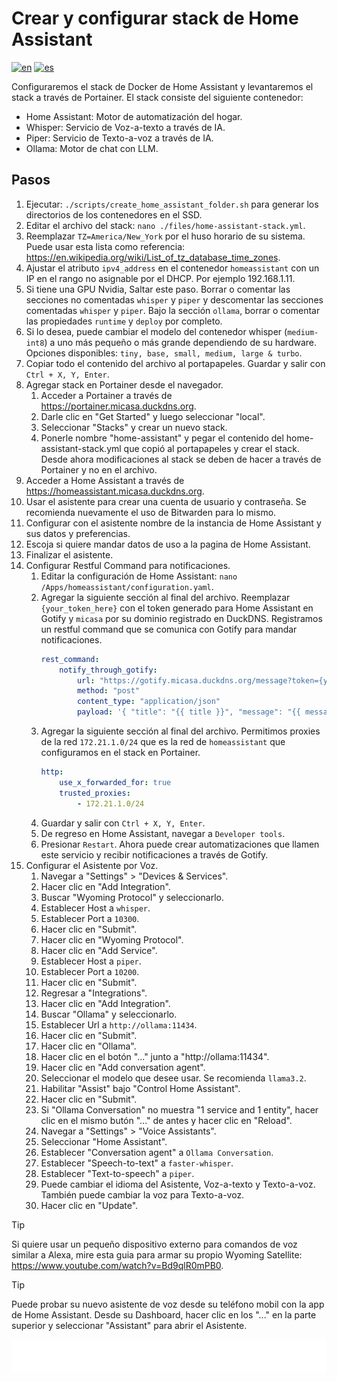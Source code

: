 # Crear y configurar stack de Home Assistant

[![en](https://img.shields.io/badge/lang-en-blue.svg)](Create%20and%20configure%20home%20assistant%20stack.md)
[![es](https://img.shields.io/badge/lang-es-blue.svg)](Create%20and%20configure%20home%20assistant%20stack.es.md)

Configuraremos el stack de Docker de Home Assistant y levantaremos el stack a través de Portainer. El stack consiste del siguiente contenedor:

- Home Assistant: Motor de automatización del hogar.
- Whisper: Servicio de Voz-a-texto a través de IA.
- Piper: Servicio de Texto-a-voz a través de IA.
- Ollama: Motor de chat con LLM.

## Pasos

1. Ejecutar: `./scripts/create_home_assistant_folder.sh` para generar los directorios de los contenedores en el SSD.
2. Editar el archivo del stack: `nano ./files/home-assistant-stack.yml`.
3. Reemplazar `TZ=America/New_York` por el huso horario de su sistema. Puede usar esta lista como referencia: https://en.wikipedia.org/wiki/List_of_tz_database_time_zones.
4. Ajustar el atributo `ipv4_address` en el contenedor `homeassistant` con un IP en el rango no asignable por el DHCP. Por ejemplo 192.168.1.11.
5. Si tiene una GPU Nvidia, Saltar este paso. Borrar o comentar las secciones no comentadas `whisper` y `piper` y descomentar las secciones comentadas `whisper` y `piper`. Bajo la sección `ollama`, borrar o comentar las propiedades `runtime` y `deploy` por completo.
6. Si lo desea, puede cambiar el modelo del contenedor whisper (`medium-int8`) a uno más pequeño o más grande dependiendo de su hardware. Opciones disponibles: `tiny, base, small, medium, large & turbo`.
7. Copiar todo el contenido del archivo al portapapeles. Guardar y salir con `Ctrl + X, Y, Enter`.
8. Agregar stack en Portainer desde el navegador.
    1. Acceder a Portainer a través de https://portainer.micasa.duckdns.org.
    2. Darle clic en "Get Started" y luego seleccionar "local".
    3. Seleccionar "Stacks" y crear un nuevo stack.
    4. Ponerle nombre "home-assistant" y pegar el contenido del home-assistant-stack.yml que copió al portapapeles y crear el stack. Desde ahora modificaciones al stack se deben de hacer a través de Portainer y no en el archivo.
9. Acceder a Home Assistant a través de https://homeassistant.micasa.duckdns.org.
10. Usar el asistente para crear una cuenta de usuario y contraseña. Se recomienda nuevamente el uso de Bitwarden para lo mismo.
11. Configurar con el asistente nombre de la instancia de Home Assistant y sus datos y preferencias.
12. Escoja si quiere mandar datos de uso a la pagina de Home Assistant.
13. Finalizar el asistente.
14. Configurar Restful Command para notificaciones.
    1. Editar la configuración de Home Assistant: `nano /Apps/homeassistant/configuration.yaml`.
    2. Agregar la siguiente sección al final del archivo. Reemplazar `{your_token_here}` con el token generado para Home Assistant en Gotify y `micasa` por su dominio registrado en DuckDNS. Registramos un restful command que se comunica con Gotify para mandar notificaciones.
        ```yml
       rest_command:
            notify_through_gotify:
                url: "https://gotify.micasa.duckdns.org/message?token={your_token_here}"
                method: "post"
                content_type: "application/json"
                payload: '{ "title": "{{ title }}", "message": "{{ message }}", "priority": {{ priority }} }'
        ```
    3. Agregar la siguiente sección al final del archivo. Permitimos proxies de la red `172.21.1.0/24` que es la red de `homeassistant` que configuramos en el stack en Portainer.
        ```yml
        http:
            use_x_forwarded_for: true
            trusted_proxies:
                - 172.21.1.0/24
        ```
    4. Guardar y salir con `Ctrl + X, Y, Enter`.
    5. De regreso en Home Assistant, navegar a `Developer tools`.
    6. Presionar `Restart`. Ahora puede crear automatizaciones que llamen este servicio y recibir notificaciones a través de Gotify.
15. Configurar el Asistente por Voz.
    1. Navegar a "Settings" > "Devices & Services".
    2. Hacer clic en "Add Integration".
    3. Buscar "Wyoming Protocol" y seleccionarlo.
    4. Establecer Host a `whisper`.
    5. Establecer Port a `10300`.
    6. Hacer clic en "Submit".
    7. Hacer clic en "Wyoming Protocol".
    8. Hacer clic en "Add Service".
    9. Establecer Host a `piper`.
    10. Establecer Port a `10200`.
    11. Hacer clic en "Submit".
    12. Regresar a "Integrations".
    13. Hacer clic en "Add Integration".
    14. Buscar "Ollama" y seleccionarlo.
    15. Establecer Url a `http://ollama:11434`.
    16. Hacer clic en "Submit".
    17. Hacer clic en "Ollama".
    18. Hacer clic en el botón "..." junto a "http://ollama:11434".
    19. Hacer clic en "Add conversation agent".
    20. Seleccionar el modelo que desee usar. Se recomienda `llama3.2`.
    21. Habilitar "Assist" bajo "Control Home Assistant".
    22. Hacer clic en "Submit".
    23. Si "Ollama Conversation" no muestra "1 service and 1 entity", hacer clic en el mismo butón "..." de antes y hacer clic en "Reload".
    24. Navegar a "Settings" > "Voice Assistants".
    25. Seleccionar "Home Assistant".
    26. Establecer "Conversation agent" a `Ollama Conversation`.
    27. Establecer "Speech-to-text" a `faster-whisper`.
    28. Establecer "Text-to-speech" a `piper`.
    29. Puede cambiar el idioma del Asistente, Voz-a-texto y Texto-a-voz. También puede cambiar la voz para Texto-a-voz.
    30. Hacer clic en "Update".

> [!TIP]
> Si quiere usar un pequeño dispositivo externo para comandos de voz similar a Alexa, mire esta guia para armar su propio Wyoming Satellite: https://www.youtube.com/watch?v=Bd9qlR0mPB0.

> [!TIP]
> Puede probar su nuevo asistente de voz desde su teléfono mobil con la app de Home Assistant. Desde su Dashboard, hacer clic en los "..." en la parte superior y seleccionar "Assistant" para abrir el Asistente.

[<img width="33.3%" src="buttons/prev-Create and configure arr applications stack.es.svg" alt="Crear y configurar stack de aplicaciones arr">](Create%20and%20configure%20arr%20applications%20stack.es.md)[<img width="33.3%" src="buttons/jump-Index.es.svg" alt="Índice">](README.es.md)[<img width="33.3%" src="buttons/next-Create and configure private external traffic stack optional.es.svg" alt="Crear y configurar stack de tráfico externo privado (Opcional)">](Create%20and%20configure%20private%20external%20traffic%20stack%20optional.es.md)